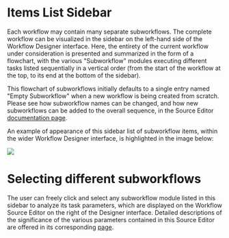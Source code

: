 # Items List Sidebar

Each workflow may contain many separate subworkflows. The complete workflow can be visualized in the sidebar on the left-hand side of the Workflow Designer interface. Here, the entirety of the current workflow under consideration is presented and summarized in the form of a flowchart, with the various "Subworkflow" modules executing different tasks listed sequentially in a vertical order (from the start of the workflow at the top, to its end at the bottom of the sidebar).

This flowchart of subworkflows initially defaults to a single entry named "Empty Subworkflow" when a new workflow is being created from scratch. Please see how subworkflow names can be changed, and how new subworkflows can be added to the overall sequence, in the Source Editor [documentation page](source-editor-intro.md).

An example of appearance of this sidebar list of subworkflow items, within the wider Workflow Designer interface, is highlighted in the image below:

<img src="/images/subworkflow-list.png"/>


# Selecting different subworkflows

The user can freely click and select any subworkflow module listed in this sidebar to analyze its task parameters, which are displayed on the Workflow Source Editor on the right of the Designer interface. Detailed descriptions of the significance of the various parameters contained in this Source Editor are offered in its corresponding [page](source-editor-intro.md).
